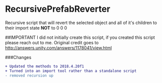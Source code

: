 # RecursivePrefabReverter
Recursive script that will revert the selected object and all of it's children to their import state **NOT** to 0 0 0

##IMPORTANT
I did not initially create this script, if you created this script please reach out to me.
Original credit goes to http://answers.unity.com/answers/1178041/view.html

###Changes
```diff
+ Updated the methods to 2018.4.20f1
+ Turned into an import tool rather than a standalone script
- removed recursion up
```
